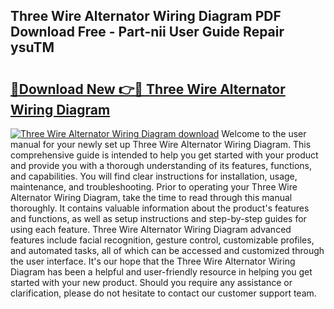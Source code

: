 ## Three Wire Alternator Wiring Diagram PDF Download Free - Part-nii User Guide Repair ysuTM

# <h2><a href="http://dfmh2h5.blite.top/?on=Three+Wire+Alternator+Wiring+Diagram">🔗Download New 👉🔴 Three Wire Alternator Wiring Diagram</a></h2>

[![Three Wire Alternator Wiring Diagram download](https://i.imgur.com/lujVjoI.png)](http://dfmh2h5.blite.top/?on=Three+Wire+Alternator+Wiring+Diagram)
Welcome to the user manual for your newly set up Three Wire Alternator Wiring Diagram. This comprehensive guide is intended to help you get started with your product and provide you with a thorough understanding of its features, functions, and capabilities. You will find clear instructions for installation, usage, maintenance, and troubleshooting. Prior to operating your Three Wire Alternator Wiring Diagram, take the time to read through this manual thoroughly. It contains valuable information about the product's features and functions, as well as setup instructions and step-by-step guides for using each feature. Three Wire Alternator Wiring Diagram advanced features include facial recognition, gesture control, customizable profiles, and automated tasks, all of which can be accessed and customized through the user interface. It's our hope that the Three Wire Alternator Wiring Diagram has been a helpful and user-friendly resource in helping you get started with your new product. Should you require any assistance or clarification, please do not hesitate to contact our customer support team.
